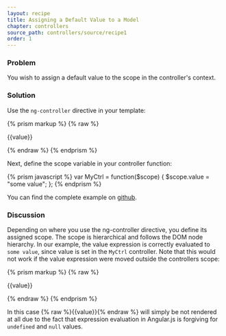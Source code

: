 ```yaml
---
layout: recipe
title: Assigning a Default Value to a Model
chapter: controllers
source_path: controllers/source/recipe1
order: 1
---
```


### Problem
You wish to assign a default value to the scope in the controller's context.

### Solution

Use the `ng-controller` directive in your template:

{% prism markup %}
{% raw %}
<div ng-controller="MyCtrl">
  <p>{{value}}</p>
</div>
{% endraw %}
{% endprism %}

Next, define the scope variable in your controller function:

{% prism javascript %}
var MyCtrl = function($scope) {
  $scope.value = "some value";
};
{% endprism %}

You can find the complete example on [github](https://github.com/fdietz/recipes-with-angular-js-examples/tree/master/chapter2/recipe1).

### Discussion
Depending on where you use the ng-controller directive, you define its assigned scope. The scope is hierarchical and follows the DOM node hierarchy. In our example, the value expression is correctly evaluated to `some value`, since value is set in the `MyCtrl` controller. Note that this would not work if the value expression were moved outside the controllers scope:

{% prism markup %}
{% raw %}
<p>{{value}}</p>

<div ng-controller="MyCtrl">
</div>
{% endraw %}
{% endprism %}

In this case {% raw %}{{value}}{% endraw %} will simply be not rendered at all due to the fact that expression evaluation in Angular.js is forgiving for `undefined` and `null` values.